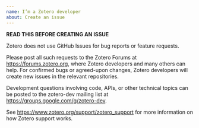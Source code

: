 ```yaml
---
name: I’m a Zotero developer
about: Create an issue
---
```


**READ THIS BEFORE CREATING AN ISSUE**

Zotero does not use GitHub Issues for bug reports or feature requests.

Please post all such requests to the Zotero Forums at https://forums.zotero.org, where Zotero developers and many others can help. For confirmed bugs or agreed-upon changes, Zotero developers will create new issues in the relevant repositories.

Development questions involving code, APIs, or other technical topics can be posted to the zotero-dev mailing list at https://groups.google.com/g/zotero-dev.

See https://www.zotero.org/support/zotero_support for more information on how Zotero support works.
